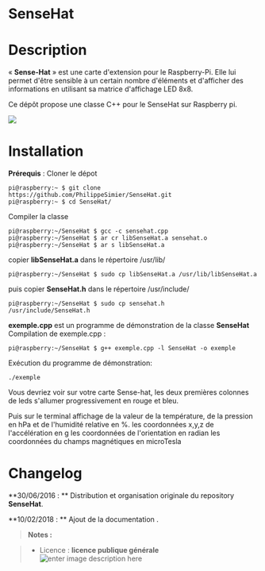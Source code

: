 ﻿# SenseHat

# Description
« **Sense-Hat** » est une carte d'extension pour le Raspberry-Pi. Elle lui
permet d'être sensible à un certain nombre d'éléments et d'afficher des
informations en utilisant sa matrice d'affichage LED 8x8.

Ce dépôt propose une classe C++ pour le SenseHat sur Raspberry pi.

<img src="https://github.com/PhilippeSimier/SenseHat/blob/master/Documentation/Sense-HAT.jpg">

# Installation


**Prérequis** : 
Cloner le dépot

    pi@raspberry:~ $ git clone https://github.com/PhilippeSimier/SenseHat.git
    pi@raspberry:~ $ cd SenseHat/

Compiler la classe

    pi@raspberry:~/SenseHat $ gcc -c sensehat.cpp
    pi@raspberry:~/SenseHat $ ar cr libSenseHat.a sensehat.o
    pi@raspberry:~/SenseHat $ ar s libSenseHat.a

copier **libSenseHat.a**  dans le répertoire /usr/lib/

    pi@raspberry:~/SenseHat $ sudo cp libSenseHat.a /usr/lib/libSenseHat.a
     

puis copier **SenseHat.h**      dans le répertoire /usr/include/
	
    pi@raspberry:~/SenseHat $ sudo cp sensehat.h    /usr/include/SenseHat.h

**exemple.cpp**  est un programme  de démonstration de  la classe **SenseHat**
Compilation de exemple.cpp : 

    pi@raspberry:~/SenseHat $ g++ exemple.cpp -l SenseHat -o exemple

Exécution   du programme de démonstration: 

    ./exemple

Vous devriez voir sur votre carte Sense-hat, les deux premières colonnes de leds s'allumer  progressivement en rouge et bleu.

 Puis sur le terminal affichage de la valeur de la température, de la pression en hPa
et de l'humidité relative en %.
les coordonnées x,y,z de l'accélération en g 
les coordonnées de l'orientation en radian
les coordonnées du champs magnétiques en microTesla

# Changelog

**30/06/2016 : ** Distribution et organisation originale du repository **SenseHat**. 

**10/02/2018 : ** Ajout de la documentation . 

> **Notes :**


> - Licence : **licence publique générale** ![enter image description here](https://img.shields.io/badge/licence-GPL-green.svg)
<!-- TOOLBOX 

Génération des badges : https://shields.io/
Génération de ce fichier : https://stackedit.io/editor#



